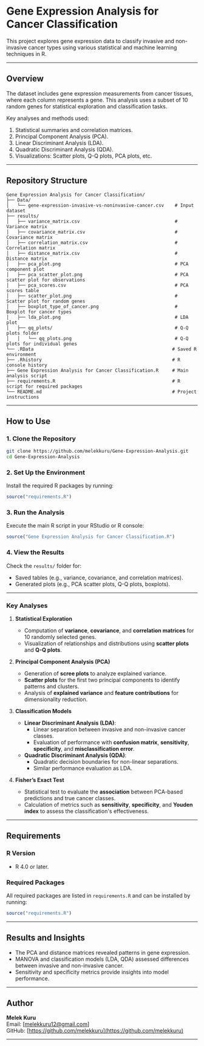 # Gene Expression Analysis for Cancer Classification

This project explores gene expression data to classify invasive and non-invasive cancer types using various statistical and machine learning techniques in R.

---

## Overview

The dataset includes gene expression measurements from cancer tissues, where each column represents a gene. This analysis uses a subset of 10 random genes for statistical exploration and classification tasks. 

Key analyses and methods used:
1. Statistical summaries and correlation matrices.
2. Principal Component Analysis (PCA).
3. Linear Discriminant Analysis (LDA).
4. Quadratic Discriminant Analysis (QDA).
5. Visualizations: Scatter plots, Q-Q plots, PCA plots, etc.

---

## Repository Structure

```plaintext
Gene Expression Analysis for Cancer Classification/
├── Data/
│   └── gene-expression-invasive-vs-noninvasive-cancer.csv    # Input dataset
├── results/
│   ├── variance_matrix.csv                                   # Variance matrix
│   ├── covariance_matrix.csv                                 # Covariance matrix
│   ├── correlation_matrix.csv                                # Correlation matrix
│   ├── distance_matrix.csv                                   # Distance matrix
│   ├── pca_plot.png                                          # PCA component plot
│   ├── pca_scatter_plot.png                                  # PCA scatter plot for observations
│   ├── pca_scores.csv                                        # PCA scores table
│   ├── scatter_plot.png                                      # Scatter plot for random genes
│   ├── boxplot_type_of_cancer.png                            # Boxplot for cancer types
│   ├── lda_plot.png                                          # LDA plot
│   ├── qq_plots/                                             # Q-Q plots folder
│   │   └── qq_plots.png                                      # Q-Q plots for individual genes
└── .RData                                                   # Saved R environment
├── .Rhistory                                                # R console history
├── Gene Expression Analysis for Cancer Classification.R     # Main analysis script
├── requirements.R                                           # R script for required packages
└── README.md                                                # Project instructions

```

---

## How to Use

### 1. Clone the Repository
```bash
git clone https://github.com/melekkuru/Gene-Expression-Analysis.git
cd Gene-Expression-Analysis
```

### 2. Set Up the Environment
Install the required R packages by running:
```r
source("requirements.R")
```

### 3. Run the Analysis
Execute the main R script in your RStudio or R console:
```r
source("Gene Expression Analysis for Cancer Classification.R")
```

### 4. View the Results
Check the `results/` folder for:
- Saved tables (e.g., variance, covariance, and correlation matrices).
- Generated plots (e.g., PCA scatter plots, Q-Q plots, boxplots).

---

### Key Analyses
1. **Statistical Exploration**
   - Computation of **variance**, **covariance**, and **correlation matrices** for 10 randomly selected genes.
   - Visualization of relationships and distributions using **scatter plots** and **Q-Q plots**.

2. **Principal Component Analysis (PCA)**
   - Generation of **scree plots** to analyze explained variance.
   - **Scatter plots** for the first two principal components to identify patterns and clusters.
   - Analysis of **explained variance** and **feature contributions** for dimensionality reduction.

3. **Classification Models**
   - **Linear Discriminant Analysis (LDA)**:
     - Linear separation between invasive and non-invasive cancer classes.
     - Evaluation of performance with **confusion matrix**, **sensitivity**, **specificity**, and **misclassification error**.
   - **Quadratic Discriminant Analysis (QDA)**:
     - Quadratic decision boundaries for non-linear separations.
     - Similar performance evaluation as LDA.

4. **Fisher’s Exact Test**
   - Statistical test to evaluate the **association** between PCA-based predictions and true cancer classes.
   - Calculation of metrics such as **sensitivity**, **specificity**, and **Youden index** to assess the classification's effectiveness.
---

## Requirements

### R Version
- R 4.0 or later.

### Required Packages
All required packages are listed in `requirements.R` and can be installed by running:
```r
source("requirements.R")
```

---

## Results and Insights

- The PCA and distance matrices revealed patterns in gene expression.
- MANOVA and classification models (LDA, QDA) assessed differences between invasive and non-invasive cancer.
- Sensitivity and specificity metrics provide insights into model performance.

---

## Author

**Melek Kuru**  
Email: [melekkuru12@gmail.com]  
GitHub: [https://github.com/melekkuru](https://github.com/melekkuru)

---



